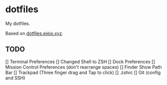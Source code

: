 # dotfiles
My dotfiles. 

Based on [dotfiles.eieio.xyz](https://dotfiles.eieio.tyz).

## TODO
[] Terminal Preferences
[] Changed Shell to ZSH
[] Dock Preferences
[] Mission Control Preferences (don't rearrange spaces)
[] Finder Show Path Bar
[] Trackpad (Three finger drag and Tap to click)
[] .zshrc
[] Git (config and SSH)
